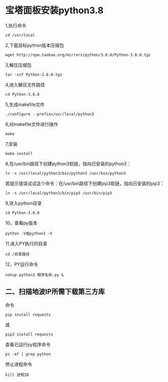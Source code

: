 # 宝塔面板安装python3.8

1,执行命令
```linux
cd /usr/local
```
2,下载目标python版本压缩包
```linux
wget http://npm.taobao.org/mirrors/python/3.8.0/Python-3.8.0.tgz
```
3,解压压缩包
```linux
tar -xzf Python-3.8.0.tgz
```
4,进入解压文件路径
```linux
cd Python-3.8.0
```
5,生成makefile文件
```linux
./configure --prefix=/usr/local/python3
```
6,对makefile文件进行操作
```linux
make
```
7,安装
```linux
make install
```
8,在/usr/bin路径下创建python3软链，指向已安装的python3：
```linux
ln -s /usr/local/python3/bin/python3 /usr/bin/python3
```
若提示错误试试这个命令：在/usr/bin路径下创建pip3软链，指向已安装的pip3：
```linux
ln -s /usr/local/python3/bin/pip3 /usr/bin/pip3
```
9,进入python目录
```linux
cd Python-3.8.0
```
10，查看py版本
```linux
python -V或python3 -V
```
11,进入PY执行的目录
```linux
cd /目录路径
```
12，PY运行命令
```linux
nohup python3 程序名称.py &
```


## 二、扫描地波IP所需下载第三方库

命令
```linux
pip install requests
```
或
```linux
pip3 install requests
```

查看已运行py程序命令
```linux
ps -ef | grep python
```
停止进程命令
```linux
kill 进程ID
```
